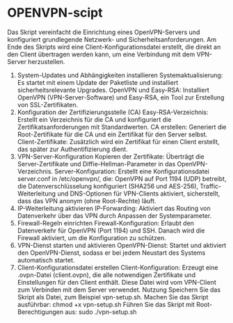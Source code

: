 # OPENVPN-scipt
Das Skript vereinfacht die Einrichtung eines OpenVPN-Servers und konfiguriert grundlegende Netzwerk- und Sicherheitsanforderungen. Am Ende des Skripts wird eine Client-Konfigurationsdatei erstellt, die direkt an den Client übertragen werden kann, um eine Verbindung mit dem VPN-Server herzustellen.

1. System-Updates und Abhängigkeiten installieren
Systemaktualisierung: Es startet mit einem Update der Paketliste und installiert sicherheitsrelevante Upgrades.
OpenVPN und Easy-RSA: Installiert OpenVPN (VPN-Server-Software) und Easy-RSA, ein Tool zur Erstellung von SSL-Zertifikaten.
2. Konfiguration der Zertifizierungsstelle (CA)
Easy-RSA-Verzeichnis: Erstellt ein Verzeichnis für die CA und konfiguriert die Zertifikatsanforderungen mit Standardwerten.
CA erstellen: Generiert die Root-Zertifikate für die CA und ein Zertifikat für den Server selbst.
Client-Zertifikate: Zusätzlich wird ein Zertifikat für einen Client erstellt, das später zur Authentifizierung dient.
3. VPN-Server-Konfiguration
Kopieren der Zertifikate: Überträgt die Server-Zertifikate und Diffie-Hellman-Parameter in das OpenVPN-Verzeichnis.
Server-Konfiguration: Erstellt eine Konfigurationsdatei server.conf in /etc/openvpn/, die:
OpenVPN auf Port 1194 (UDP) betreibt,
die Datenverschlüsselung konfiguriert (SHA256 und AES-256),
Traffic-Weiterleitung und DNS-Optionen für VPN-Clients aktiviert,
sicherstellt, dass das VPN anonym (ohne Root-Rechte) läuft.
4. IP-Weiterleitung aktivieren
IP-Forwarding: Aktiviert das Routing von Datenverkehr über das VPN durch Anpassen der Systemparameter.
5. Firewall-Regeln einrichten
Firewall-Konfiguration: Erlaubt den Datenverkehr für OpenVPN (Port 1194) und SSH. Danach wird die Firewall aktiviert, um die Konfiguration zu schützen.
6. VPN-Dienst starten und aktivieren
OpenVPN-Dienst: Startet und aktiviert den OpenVPN-Dienst, sodass er bei jedem Neustart des Systems automatisch startet.
7. Client-Konfigurationsdatei erstellen
Client-Konfiguration: Erzeugt eine .ovpn-Datei (client.ovpn), die alle notwendigen Zertifikate und Einstellungen für den Client enthält. Diese Datei wird vom VPN-Client zum Verbinden mit dem Server verwendet.
Nutzung
Speichern Sie das Skript als Datei, zum Beispiel vpn-setup.sh.
Machen Sie das Skript ausführbar:
chmod +x vpn-setup.sh
Führen Sie das Skript mit Root-Berechtigungen aus:
sudo ./vpn-setup.sh
